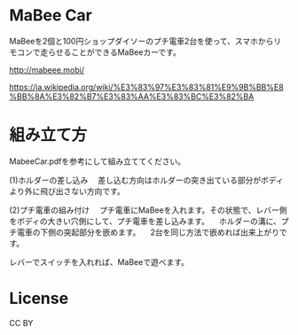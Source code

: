 # MaBee Car

MaBeeを2個と100円ショップダイソーのプチ電車2台を使って、スマホからリモコンで走らせることができるMaBeeカーです。

http://mabeee.mobi/

https://ja.wikipedia.org/wiki/%E3%83%97%E3%83%81%E9%9B%BB%E8%BB%8A%E3%82%B7%E3%83%AA%E3%83%BC%E3%82%BA


# 組み立て方
MabeeCar.pdfを参考にして組み立ててください。

(1)ホルダーの差し込み
　差し込む方向はホルダーの突き出ている部分がボディより外に飛び出さない方向です。

(2)プチ電車の組み付け
　プチ電車にMaBeeを入れます。その状態で、レバー側をボディの大きい穴側にして、プチ電車を差し込みます。
　ホルダーの溝に、プチ電車の下側の突起部分を嵌めます。
　2台を同じ方法で嵌めれば出来上がりです。


レバーでスイッチを入れれば、MaBeeで遊べます。


# License
CC BY

